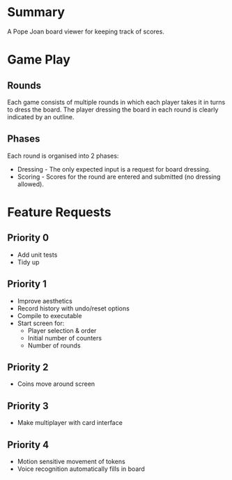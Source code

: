# Summary

A Pope Joan board viewer for keeping track of scores.


# Game Play

## Rounds

Each game consists of multiple rounds in which each player takes it in turns
to dress the board.  The player dressing the board in each round is clearly
indicated by an outline.

## Phases

Each round is organised into 2 phases:
 * Dressing - The only expected input is a request for board dressing.
 * Scoring - Scores for the round are entered and submitted (no dressing allowed).


# Feature Requests

## Priority 0

* Add unit tests
* Tidy up

## Priority 1

* Improve aesthetics
* Record history with undo/reset options
* Compile to executable
* Start screen for:
  - Player selection & order
  - Initial number of counters
  - Number of rounds

## Priority 2

* Coins move around screen

## Priority 3

* Make multiplayer with card interface

## Priority 4

* Motion sensitive movement of tokens
* Voice recognition automatically fills in board

